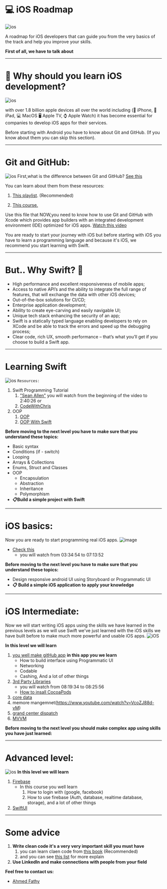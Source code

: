 # 💻 iOS Roadmap

![ios](https://arkasoftwares.s3.us-east-2.amazonaws.com/inner-pages/ios-application-development-revolutionizing-the-world-of-apps.svg)

A roadmap for iOS developers that can guide you from the very basics of the track and help you improve your skills.

**First of all, we have to talk about**
___
# 📗 Why should you learn iOS development?
![ios](https://www.scnsoft.com/mobile/ios-development.svg)

with over 1.8 billion apple devices all over the world including (📱 iPhone, 📱 iPad, 💻 MacOS 🖥 Apple TV, ⌚ Apple Watch) it has become essential for companies to develop iOS apps for their services.

Before starting with Android you have to know about Git and GitHub. (If you know about them you can skip this section).
___
# Git and GitHub:

![ios](https://user-images.githubusercontent.com/79477855/190231989-6ee5de1e-8fd0-443c-824d-d1a5aefa2e75.png)
First,what is the difference between Git and GitHub? [See this](https://devmountain.com/blog/git-vs-github-whats-the-difference/)

You can learn about them from these resources:

1. [This playlist](https://www.youtube.com/watch?v=RGOj5yH7evk). (Recommended)

2. [This course.](https://www.coursera.org/learn/introduction-to-version-control?specialization=meta-front-end-developer) 

Use this file that NOW,you need to know how to use Git and GitHub with Xcode which provides app builders with an integrated development environment (IDE) optimized for iOS apps. [Watch this video](https://www.youtube.com/watch?v=lHEuUHqLvRk)

You are ready to start your journey with iOS but before starting with iOS you have to learn a programming language and because it's iOS, we recommend you start learning with Swift.
___
# But.. Why Swift? 🤔
* High performance and excellent responsiveness of mobile apps;
* Access to native API’s and the ability to integrate the full range of features, that will exchange the data with other iOS devices;
* Out-of-the-box solutions for CI/CD;
* Enterprise application development;
* Ability to create eye-carving and easily navigable UI;
* Unique tech stack enhancing the security of an app;
* Swift is a statically typed language enabling developers to rely on XCode and be able to track the errors and speed up the debugging process;
* Clear code, rich UX, smooth performance – that’s what you’ll get if you choose to build a Swift app.
___
# Learning Swift
![ios](https://upload.wikimedia.org/wikipedia/commons/thumb/9/9d/Swift_logo.svg/2560px-Swift_logo.svg.png)
```Resources:```
1. Swift Programming Tutorial
   1. ["Sean Allen"](https://www.youtube.com/watch?v=CwA1VWP0Ldw)
          you will watch from the beginning of the video to 2:40:26 
    or
    2. [CodeWithChris](https://www.youtube.com/watch?v=Ulp1Kimblg0)
2. OOP
   1. [OOP](https://www.youtube.com/watch?v=fK2lLVqc8UY&list=PLuXY3ddo_8nzUrgCyaX_WEIJljx_We-c1)
   2. [OOP With Swift](https://www.youtube.com/watch?v=rKf9vs4ZoJc&t=632s)
   
**Before moving to the next level you have to make sure that you understand these topics:**
* Basic syntax
* Conditions (if - switch)
* Looping
* Arrays & Collections
* Enums, Struct and Classes
* OOP
  * Encapsulation
  * Abstraction
  * Inheritance
  * Polymorphism
*  **📋Build a simple project with Swift** 
___

# iOS basics:
Now you are ready to start programming real iOS apps.
![image](https://www.appcoda.com/learnswift/images/swiftui-basics/swiftui-basic-0.png)

* [Check this](https://www.youtube.com/watch?v=CwA1VWP0Ldw)
  * you will watch from 03:34:54 to 07:13:52
 
**Before moving to the next level you have to make sure that you understand these topics:**
* Design responsive android UI using Storyboard or Programmatic UI 
* **📋 Build a simple iOS application to apply your knowledge**

___

# iOS Intermediate:
Now we will start writing iOS apps using the skills we have learned in the previous levels as we will use Swift we've just learned with the iOS skills we have built before to make much more powerful and usable iOS apps.
![iOS](https://www.appcoda.com/learnswift/images/testflight/testflight-0.png)

**In this level we will learn**
1. [you well make gitHub app](https://drive.google.com/drive/u/1/folders/1kS_wBv-mtjbG3HJDvbUcFa-vkJ1X4bNP)
    **in this app you we learn**
     * How to build interface using Programmatic UI
     * Networking 
     * Codable 
     * Cashing, And a lot of other things
2. [3rd Party Libraries](https://www.youtube.com/watch?v=CwA1VWP0Ldw)
    * you will watch from 08:19:34 to 08:25:56
    * [How to insall CocoaPods](https://www.youtube.com/watch?v=oNKVVBN2JN0)
3. [core data](https://www.youtube.com/watch?v=35mKM4IkHS8&t=5s)
4. memore mangemnet(https://www.youtube.com/watch?v=VcoZJ88d-vM)
5. [grand center dispatch](https://www.kodeco.com/28540615-grand-central-dispatch-tutorial-for-swift-5-part-1-2)
6. [MVVM](https://www.youtube.com/watch?v=sLHVxnRS75w)

**Before moving to the next level you should make complex app using skills you have just learned:**

___

# Advanced level:
![ios](https://assets.st-note.com/production/uploads/images/53864080/eca2bbdad9955ed4d8f85230bbd79e5b.png)
**In this level we will learn**
1. [Firebase](https://www.youtube.com/watch?v=Mroju8T7Gdo&list=PL5PR3UyfTWvdlk-Qi-dPtJmjTj-2YIMMf) 
    * In this course you well learn 
      1. How to login with (google, facebook)
      2. How to use firebase (Auth, database, realtime database, storage), and a lot of other things
2. [SwiftUI](https://www.hackingwithswift.com/100/swiftui)
___

# Some advice
1. **Write clean code it's a very very important skill you must have**
   1. you can learn claen code from [this book](https://thixalongmy.haugiang.gov.vn/media/1175/clean_code.pdf) (Recommended)
   2. and you can see [this list](https://www.youtube.com/watch?v=WnoZa933kq0&list=PLwWuxCLlF_ufTMlXoJlQvImqz9wIfcWsX) for more explain
2. **Use LinkedIn and make connections with people from your field**

**Feel free to contact us:**
* [Ahmed Fathy](https://www.linkedin.com/in/ahmed-fathy-a8471a22a)
  

 







